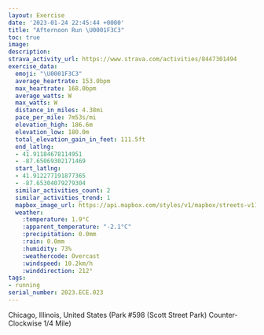 ```yaml
---
layout: Exercise
date: '2023-01-24 22:45:44 +0000'
title: "Afternoon Run \U0001F3C3"
toc: true
image:
description:
strava_activity_url: https://www.strava.com/activities/8447301494
exercise_data:
  emoji: "\U0001F3C3"
  average_heartrate: 153.0bpm
  max_heartrate: 168.0bpm
  average_watts: W
  max_watts: W
  distance_in_miles: 4.38mi
  pace_per_mile: 7m53s/mi
  elevation_high: 186.6m
  elevation_low: 180.0m
  total_elevation_gain_in_feet: 111.5ft
  end_latlng:
  - 41.91184678114951
  - -87.65069302171469
  start_latlng:
  - 41.912277191877365
  - -87.65304079279304
  similar_activities_count: 2
  similar_activities_trend: 1
  mapbox_image_url: https://api.mapbox.com/styles/v1/mapbox/streets-v11/static/path-5+787af2-1.0(e%7Bx~Fdl~uO%3FoBpCwEBk%40IqGNEJS%40I%40m%40AaFAu%40%40k%40AaBDeBCW%3Fu%40D_%40Ie%40B%7D%40Cm%40%40IBGDEj%40%5DHEFAd%40DL%3FDD%40TCdB%3FpAD~%40LVRNRFb%40%40p%40EPEPOPc%40%40%5DCqCE%5BEKMQKEUG%7B%40CQBUJOLITEVCfDJb%40TVTJJ%40nAENEPOFSFY%3FyCC%5DGUMQIIKCy%40Ek%40DIBQRIREVEjBDlAHVNPJFRD%5ECh%40%40RCLILQHWDWCyCEa%40GMQS%5BIW%3FcAFKFMPK%5CCXCtAB%60ABZHLTVTF%60%40Ep%40%3FLCVSJSD%7DA%3Fo%40Cy%40GWS%5DKG%5DG%7B%40BQBULGJITCZC%7CB%40t%40FNTXTHH%40x%40ET%40HCPKLQHWFc%40Am%40KaBE%5DISSQSGsAJQJIJITGd%40AnC%40VHTPLVJF%40x%40CTDPERQJUDYB_%40Ck%40%3FgBCMIUIKKGUCUAaAHQFONKXEh%40%3FhCDZLVPL%60%40H~%40EZGNOP_%40%40wAAuAG%5DIWMOSIo%40%3Fq%40FSHKNIZCh%40CbABpAFTNTRLPBfAERCRONUDQ%40k%40EkCESQ%5BSMKCq%40%3Fg%40FQHMNELEX%3Fj%40Eh%40%40nA%40XJXPNPHJ%3FtAIPGV%5BFMBYGmDGWKQUO_%40AeAHSJKTQ%60BC%7C%40B%5EFb%40DLFFXPPDpAEPIHGNWFi%40GeDGWQUOISAcABS%40YVKXE%60%40%40p%40AbA%40d%40FVHRTLv%40F%5EC%5CENKRa%40BQAeDE%5DISQQ_%40G_%40%3Fu%40HIBOPELG%5CAd%40Cd%40%40tALl%40XVVD%5ECd%40%3FRCTKJSFW%40i%40AyBCWEMU%5DQGQCkADWJSZE%5EArA%40bADh%40JPJFRHF%40bACRCZOLSDOBe%40AsBEk%40M_%40KKUGSCkBA_%40QkA%40_%40%40MFEJNrFCvA%40jCCbBH%60F%40jBCFS%3FMXAbBQd%40Aj%40),pin-s-s+e5b22e(-87.65139,41.91171),pin-s-f+89ae00(-87.64924999999997,41.911120000000004)/auto/800x800?access_token=pk.eyJ1Ijoiam9zaGJlY2ttYW4iLCJhIjoiY205eWR2aDd1MWZ6djJrbXc4a3M0bWZleiJ9.XiG9OWkNcZk2QzjJbxLB4A
  weather:
    :temperature: 1.9°C
    :apparent_temperature: "-2.1°C"
    :precipitation: 0.0mm
    :rain: 0.0mm
    :humidity: 73%
    :weathercode: Overcast
    :windspeed: 10.2km/h
    :winddirection: 212°
tags:
- running
serial_number: 2023.ECE.023
---
```

Chicago, Illinois, United States (Park #598 (Scott Street Park) Counter-Clockwise 1/4 Mile)
